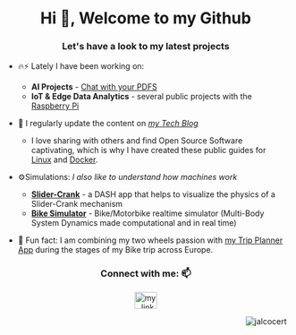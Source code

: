 <h1 align="center">Hi 👋, Welcome to my Github</h1>
<h3 align="center">Let's have a look to my latest projects</h3>


- 🔥⚡ Lately I have been working on:
    * **AI Projects** - [Chat with your PDFS](https://github.com/JAlcocerT/ask-multiple-pdfs)
    *   **IoT & Edge Data Analytics** - several public projects with the [Raspberry Pi](https://jalcocert.github.io/RPi/)

 
- 📝 I regularly update the content on *[my Tech Blog](https://about.jalcocertech.xyz/)*
    * I love sharing with others and find Open Source Software captivating, which is why I have created these public guides for [Linux](https://jalcocert.github.io/Linux) and [Docker](https://github.com/JAlcocerT/Docker).


- ⚙️Simulations: *I also like to understand how machines work*
    * **[Slider-Crank](https://github.com/JAlcocerT/Slider-Crank)** - a DASH app that helps to visualize the physics of a Slider-Crank mechanism
    * **[Bike Simulator](https://github.com/JAlcocerT/Bike_dynamic_simulator)** - Bike/Motorbike realtime simulator (Multi-Body System Dynamics made computational and in real time)

- 🚵 Fun fact: I am combining my two wheels passion with [my Trip Planner App](https://github.com/JAlcocerT/Py_Trip_Planner) during the stages of my Bike trip across Europe.
 
<h3 align="center">Connect with me: 📫</h3>
<p align="center">
<a href="https://linkedin.com/in/jalcocert" target="blank"><img align="center" src="https://raw.githubusercontent.com/rahuldkjain/github-profile-readme-generator/master/src/images/icons/Social/linked-in-alt.svg" alt="my_linkedin" height="30" width="40" /></a> 


<p align="right"> <img src="https://komarev.com/ghpvc/?username=jalcocert&label=Profile%20views&color=0e75b6&style=flat" alt="jalcocert" /> </p>